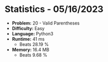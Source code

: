 # Statistics - 05/16/2023 

- **Problem:** 20 - Valid Parentheses 
- **Difficulty:** Easy 
- **Language:** Python3 
- **Runtime:** 41 ms 
    - Beats 28.19 % 
- **Memory:** 16.4 MB 
    - Beats 9.68 % 